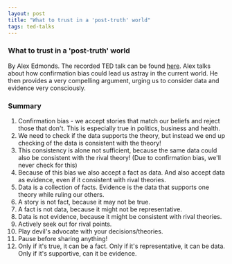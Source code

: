 ```yaml
---
layout: post
title: "What to trust in a 'post-truth' world"
tags: ted-talks
---
```


### What to trust in a 'post-truth' world
By Alex Edmonds. The recorded TED talk can be found [here](https://www.ted.com/talks/alex_edmans_what_to_trust_in_a_post_truth_world/up-next).
Alex talks about how confirmation bias could lead us astray in the current
world. He then provides a very compelling argument, urging us to consider data
and evidence very consciously.

### Summary
1. Confirmation bias - we accept stories that match our beliefs and reject those
   that don't. This is especially true in politics, business and health.
2. We need to check if the data supports the theory, but instead we end up
   checking of the data is consistent with the theory!
3. This consistency is alone not sufficient, because the same data could also be
   consistent with the rival theory! (Due to confirmation bias, we'll never
   check for this)
4. Because of this bias we also accept a fact as data. And also accept data as
   evidence, even if it consistent with rival theories.
5. Data is a collection of facts. Evidence is the data that supports one theory
   while ruling our others.
6. A story is not fact, because it may not be true.
7. A fact is not data, because it might not be representative.
8. Data is not evidence, because it might be consistent with rival theories.
9. Actively seek out for rival points.
10. Play devil's advocate with your decisions/theories.
11. Pause before sharing anything!
12. Only if it's true, it can be a fact. Only if it's representative, it can be
    data. Only if it's supportive, can it be evidence.

